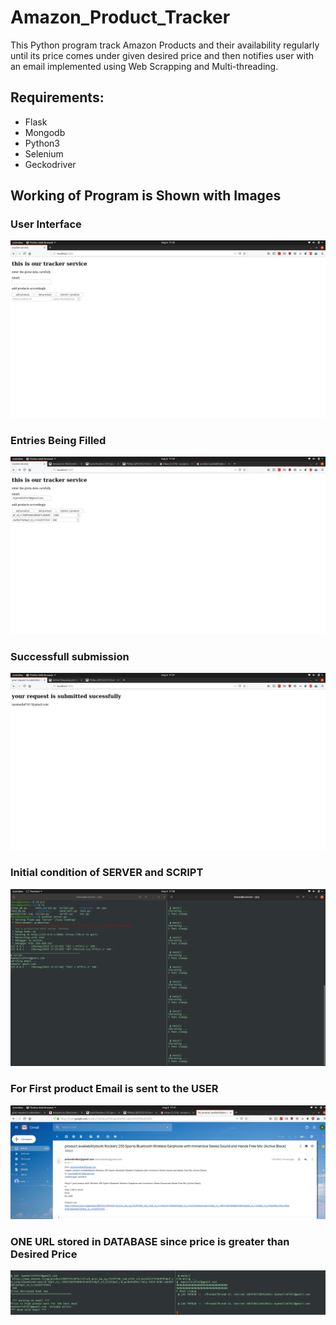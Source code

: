 # Amazon_Product_Tracker

This Python program track Amazon Products and their availability regularly until its price comes under given desired price and then
notifies user with an email implemented using Web Scrapping and Multi-threading.

## Requirements:
 * Flask
 * Mongodb
 * Python3
 * Selenium
 * Geckodriver
 
 ## Working of Program is Shown with Images
 ### User Interface
![](scr1.png)
 ### Entries Being Filled
![](scr2.png)
 ### Successfull submission 
![](scr3.png)
 ### Initial condition of SERVER and SCRIPT
![](scr4.png)
 ### For First product Email is sent to the USER
![](scr6.png)
 ### ONE URL stored in DATABASE since price is greater than Desired Price
![](scr5.png)


